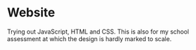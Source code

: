 # Website
Trying out JavaScript, HTML and CSS. This is also for my school assessment at which the design is hardly marked to scale.
